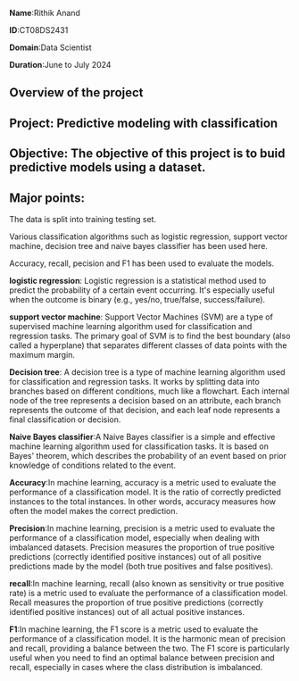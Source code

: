 **Name**:Rithik Anand

**ID**:CT08DS2431

**Domain**:Data Scientist

**Duration**:June to July 2024



## Overview of the project


## Project: Predictive modeling with classification

## Objective: The objective of this project is to buid predictive models using a dataset. 

## Major points: 

The data is split into training testing set. 

Various classification algorithms such as logistic regression, support vector machine, decision tree and naive bayes classifier has been used here.

Accuracy, recall, pecision and F1 has been used to evaluate the models.


**logistic regression**:  Logistic regression is a statistical method used to predict the probability of a certain event occurring. 
It's especially useful when the outcome is binary (e.g., yes/no, true/false, success/failure).

**support vector machine**: Support Vector Machines (SVM) are a type of supervised machine learning algorithm used for classification and regression tasks.
The primary goal of SVM is to find the best boundary (also called a hyperplane) that separates different classes of data points with the maximum margin.

**Decision tree**: A decision tree is a type of machine learning algorithm used for classification and regression tasks. 
It works by splitting data into branches based on different conditions, much like a flowchart. 
Each internal node of the tree represents a decision based on an attribute, each branch represents the outcome of that decision, and each leaf node represents a final classification or decision.

**Naive Bayes classifier**:A Naive Bayes classifier is a simple and effective machine learning algorithm used for classification tasks. 
It is based on Bayes' theorem, which describes the probability of an event based on prior knowledge of conditions related to the event.

**Accuracy**:In machine learning, accuracy is a metric used to evaluate the performance of a classification model. 
It is the ratio of correctly predicted instances to the total instances. In other words, accuracy measures how often the model makes the correct prediction.

**Precision**:In machine learning, precision is a metric used to evaluate the performance of a classification model, especially when dealing with imbalanced datasets. 
Precision measures the proportion of true positive predictions (correctly identified positive instances) out of all positive predictions made by the model (both true positives and false positives).

**recall**:In machine learning, recall (also known as sensitivity or true positive rate) is a metric used to evaluate the performance of a classification model. 
Recall measures the proportion of true positive predictions (correctly identified positive instances) out of all actual positive instances.

**F1**:In machine learning, the F1 score is a metric used to evaluate the performance of a classification model. 
It is the harmonic mean of precision and recall, providing a balance between the two. 
The F1 score is particularly useful when you need to find an optimal balance between precision and recall, especially in cases where the class distribution is imbalanced.


